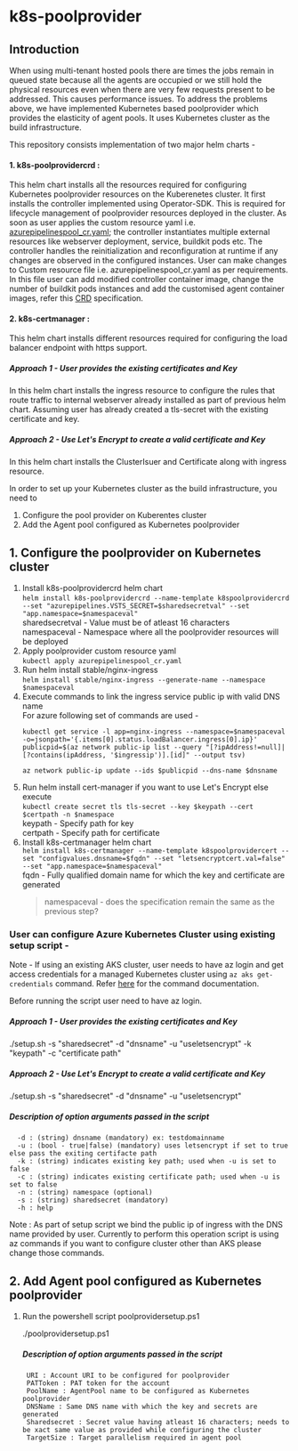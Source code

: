 # k8s-poolprovider

## Introduction

When using multi-tenant hosted pools there are times the jobs remain in queued state because all the agents are occupied or we still hold the physical resources even when there are very few requests present to be addressed. This causes performance issues. To address the problems above, we have implemented Kubernetes based poolprovider which provides the elasticity of agent pools. It uses Kubernetes cluster as the build infrastructure.

This repository consists implementation of two major helm charts -
#### 1. k8s-poolprovidercrd :
This helm chart installs all the resources required for configuring Kubernetes poolprovider resources on the Kuberenetes cluster. It first installs the controller implemented using Operator-SDK. This is required for lifecycle management of poolprovider resources deployed in the cluster. As soon as user applies the custom resource yaml i.e. [azurepipelinespool_cr.yaml](https://github.com/microsoft/k8s-poolprovider/blob/prebansa-readme/helm/k8s-poolprovidercrd/azurepipelinescr/azurepipelinespool_cr.yaml); the controller instantiates multiple external resources like webserver deployment, service, buildkit pods etc. The controller handles the reinitialization and reconfiguration at runtime if any changes are observed in the configured instances.
  User can make changes to Custom resource file i.e. azurepipelinespool_cr.yaml as per requirements. In this file user can add modified controller container image, change the number of buildkit pods instances and add the customised agent container images, refer this [CRD](https://github.com/microsoft/k8s-poolprovider/blob/master/helm/k8s-poolprovidercrd/templates/azurepipelinespools_crd.yaml) specification.

#### 2. k8s-certmanager :
This helm chart installs different resources required for configuring the load balancer endpoint with https support.
  ##### Approach 1 - User provides the existing certificates and Key 
   In this helm chart installs the ingress resource to configure the rules that route traffic to internal webserver already installed as part of previous helm chart. Assuming user has already created a tls-secret with the existing certificate and key.
  ##### Approach 2 - Use Let's Encrypt to create a valid certificate and Key 
   In this helm chart installs the ClusterIsuer and Certificate along with ingress resource.
   
In order to set up your Kubernetes cluster as the build infrastructure, you need to
1. Configure the pool provider on Kuberentes cluster
2. Add the Agent pool configured as Kubernetes poolprovider
    
## 1. Configure the poolprovider on Kubernetes cluster

1. Install k8s-poolprovidercrd helm chart   
   `helm install k8s-poolprovidercrd --name-template k8spoolprovidercrd --set "azurepipelines.VSTS_SECRET=$sharedsecretval" --set  "app.namespace=$namespaceval"`   
   sharedsecretval - Value must be of atleast 16 characters    
   namespaceval - Namespace where all the poolprovider resources will be deployed 
2. Apply poolprovider custom resource yaml   
   `kubectl apply azurepipelinespool_cr.yaml`
3. Run helm install stable/nginx-ingress   
   `helm install stable/nginx-ingress --generate-name --namespace $namespaceval`
4. Execute commands to link the ingress service public ip with valid DNS name   
   For azure following set of commands are used -     
   ```
   kubectl get service -l app=nginx-ingress --namespace=$namespaceval -o=jsonpath='{.items[0].status.loadBalancer.ingress[0].ip}'
   publicpid=$(az network public-ip list --query "[?ipAddress!=null]|[?contains(ipAddress, '$ingressip')].[id]" --output tsv) 
   
   az network public-ip update --ids $publicpid --dns-name $dnsname    
   ```
5. Run helm install cert-manager if you want to use Let's Encrypt else execute    
   `kubectl create secret tls tls-secret --key $keypath --cert $certpath -n $namespace`   
   keypath - Specify path for key    
   certpath - Specify path for certificate   
6. Install k8s-certmanager helm chart   
   `helm install k8s-certmanager --name-template k8spoolprovidercert --set "configvalues.dnsname=$fqdn" --set "letsencryptcert.val=false"  --set "app.namespace=$namespaceval"`   
   fqdn - Fully qualified domain name for which the key and certificate are generated
   >namespaceval - does the specification remain the same as the previous step?

### User can configure Azure Kubernetes Cluster using existing setup script - 
Note - If using an existing AKS cluster, user needs to have az login and get access credentials for a managed Kubernetes cluster using `az aks get-credentials` command. Refer [here](https://docs.microsoft.com/cli/azure/aks?view=azure-cli-latest#az-aks-get-credentials) for the command documentation.

Before running the script user need to have az login.
##### Approach 1 - User provides the existing certificates and Key
   ./setup.sh -s "sharedsecret" -d "dnsname" -u "useletsencrypt" -k "keypath" -c "certificate path"
##### Approach 2 - Use Let's Encrypt to create a valid certificate and Key 
   ./setup.sh -s "sharedsecret" -d "dnsname" -u "useletsencrypt"

##### Description of option arguments passed in the script
      
      -d : (string) dnsname (mandatory) ex: testdomainname
      -u : (bool - true|false) (mandatory) uses letsencrypt if set to true else pass the exiting certifacte path
      -k : (string) indicates existing key path; used when -u is set to false
      -c : (string) indicates existing certificate path; used when -u is set to false
      -n : (string) namespace (optional)
      -s : (string) sharedsecret (mandatory)
      -h : help

Note : As part of setup script we bind the public ip of ingress with the DNS name provided by user. Currently to perform this operation script is using az commands if you want to configure cluster other than AKS please change those commands.

## 2. Add Agent pool configured as Kubernetes poolprovider

1. Run the powershell script poolprovidersetup.ps1

	./poolprovidersetup.ps1 
  
  
   ##### Description of option arguments passed in the script
   
        URI : Account URI to be configured for poolprovider
        PATToken : PAT token for the account
        PoolName : AgentPool name to be configured as Kubernetes poolprovider
        DNSName : Same DNS name with which the key and secrets are generated
        Sharedsecret : Secret value having atleast 16 characters; needs to be xact same value as provided while configuring the cluster
        TargetSize : Target parallelism required in agent pool
